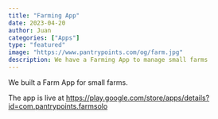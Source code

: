 ```yaml
---
title: "Farming App"
date: 2023-04-20
author: Juan
categories: ["Apps"]
type: "featured"
image: "https://www.pantrypoints.com/og/farm.jpg"
description: We have a Farming App to manage small farms
---
```



We built a Farm App for small farms.

The app is live at https://play.google.com/store/apps/details?id=com.pantrypoints.farmsolo


